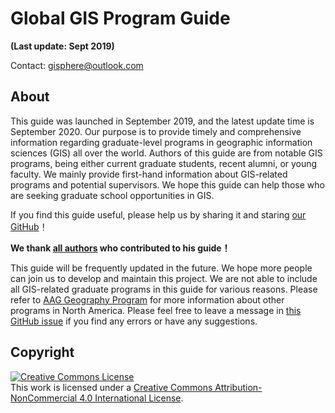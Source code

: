 
# Global GIS Program Guide
**(Last update: Sept 2019)**


Contact: gisphere@outlook.com

## About

This guide was launched in September 2019, and the latest update time is September 2020. Our purpose is to provide timely and comprehensive information regarding graduate-level programs in geographic information sciences (GIS) all over the world. Authors of this guide are from notable GIS programs, being either current graduate students, recent alumni, or young faculty. We mainly provide first-hand information about GIS-related programs and potential supervisors. We hope this guide can help those who are seeking graduate school opportunities in GIS.

If you find this guide useful, please help us by sharing it and staring [our GitHub](https://github.com/GIS-Info/GIS-Info.github.io/)！

**We thank [all authors](authors) who contributed to his guide！**

This guide will be frequently updated in the future. We hope more people can join us to develop and maintain this project. We are not able to include all GIS-related graduate programs in this guide for various reasons. Please refer to [AAG Geography Program](http://www.aag.org/guide) for more information about other programs in North America. Please feel free to leave a message in [this GitHub issue](https://github.com/GIS-Info/GIS-Info.github.io/issues) if you find any errors or have any suggestions.

## Copyright

<a rel="license" href="http://creativecommons.org/licenses/by-nc/4.0/"><img alt="Creative Commons License" style="border-width:0" src="https://i.creativecommons.org/l/by-nc/4.0/88x31.png" /></a><br />This work is licensed under a <a rel="license" href="http://creativecommons.org/licenses/by-nc/4.0/">Creative Commons Attribution-NonCommercial 4.0 International License</a>.
